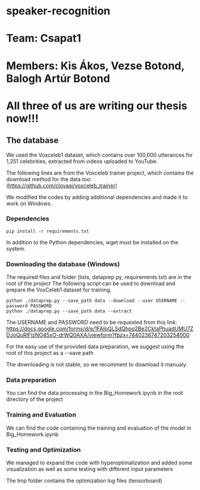 # speaker-recognition

# Team: Csapat1
# Members: Kis Ákos, Vezse Botond, Balogh Artúr Botond


# All three of us are writing our thesis now!!!


## The database
We used the Voxceleb1 dataset, which contains over 100,000 utterances for 1,251 celebrities, extracted from videos uploaded to YouTube.

The following lines are from the Voxceleb trainer project, which contains the download method for the data too:
(https://github.com/clovaai/voxceleb_trainer)

We modified the codes by adding additional dependencies and made it to work on Windows.

### Dependencies
```
pip install -r requirements.txt
```
In addition to the Python dependencies, wget must be installed on the system.

### Downloading the database (Windows)

The required files and folder (lists, dataprep.py, requirements.txt) are in the root of the project
The following script can be used to download and prepare the VoxCeleb1 dataset for training.

```
python ./dataprep.py --save_path data --download --user USERNAME --password PASSWORD 
python ./dataprep.py --save_path data --extract
```
The USERNAME and PASSWORD need to be requested from this link: https://docs.google.com/forms/d/e/1FAIpQLSdQhpq2Be2CktaPhuadUMU7ZDJoQuRlFlzNO45xO-drWQ0AXA/viewform?fbzx=7440236747203254000

For the easy use of the provided data preparation, we suggest using the root of this project as a --save path

The downloading is not stable, so we recomment to download it manualy.

### Data preparation 

You can find the data processing in the Big_Homework.ipynb in the root directory of the project

### Training and Evaluation

We can find the code containing the training and evaluation of the model in Big_Homework.ipynb

### Testing and Optimization

We managed to expand the code with hyperoptimalization and added some visualization as well as some testing with different input parameters

The tmp folder contains the optimization log files (tensorboard)
